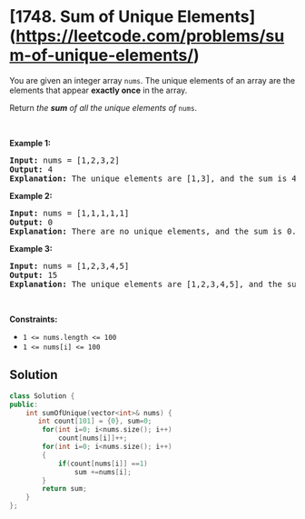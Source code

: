 # [1748. Sum of Unique Elements] (https://leetcode.com/problems/sum-of-unique-elements/)
<div><p>You are given an integer array <code>nums</code>. The unique elements of an array are the elements that appear <strong>exactly once</strong> in the array.</p>

<p>Return <em>the <strong>sum</strong> of all the unique elements of </em><code>nums</code>.</p>

<p>&nbsp;</p>
<p><strong>Example 1:</strong></p>

<pre><strong>Input:</strong> nums = [1,2,3,2]
<strong>Output:</strong> 4
<strong>Explanation:</strong> The unique elements are [1,3], and the sum is 4.
</pre>

<p><strong>Example 2:</strong></p>

<pre><strong>Input:</strong> nums = [1,1,1,1,1]
<strong>Output:</strong> 0
<strong>Explanation:</strong> There are no unique elements, and the sum is 0.
</pre>

<p><strong>Example 3:</strong></p>

<pre><strong>Input:</strong> nums = [1,2,3,4,5]
<strong>Output:</strong> 15
<strong>Explanation:</strong> The unique elements are [1,2,3,4,5], and the sum is 15.
</pre>

<p>&nbsp;</p>
<p><strong>Constraints:</strong></p>

<ul>
	<li><code>1 &lt;= nums.length &lt;= 100</code></li>
	<li><code>1 &lt;= nums[i] &lt;= 100</code></li>
</ul>
</div>

## Solution
```cpp
class Solution {
public:
    int sumOfUnique(vector<int>& nums) {
       int count[101] = {0}, sum=0;
        for(int i=0; i<nums.size(); i++)
            count[nums[i]]++;
        for(int i=0; i<nums.size(); i++)
        {
            if(count[nums[i]] ==1)
                sum +=nums[i];
        }
        return sum;
    }
};
```